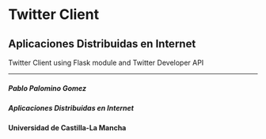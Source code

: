 # Twitter Client
## Aplicaciones Distribuidas en Internet

Twitter Client using Flask module and Twitter Developer API
__________________________________________________________________


##### Pablo Palomino Gomez
##### Aplicaciones Distribuidas en Internet
#### Universidad de Castilla-La Mancha
